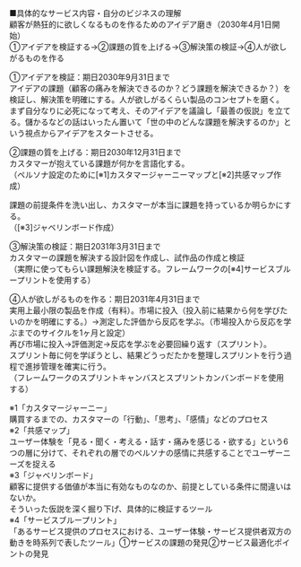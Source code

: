 ■具体的なサービス内容・自分のビジネスの理解  
顧客が熱狂的に欲しくなるものを作るためのアイデア磨き（2030年4月1日開始）  
①アイデアを検証する→②課題の質を上げる→③解決策の検証→④人が欲しがるものを作る  


①アイデアを検証：期日2030年9月31日まで  
アイデアの課題（顧客の痛みを解決できるのか？どう課題を解決できるか？）を検証し、解決策を明確にする。人が欲しがるくらい製品のコンセプトを磨く。  
まず自分なりに必死になって考え、そのアイデアを議論し「最善の仮説」を立てる。儲かるなどの話はいったん置いて「世の中のどんな課題を解決するのか」という視点からアイデアをスタートさせる。  
  
  
②課題の質を上げる：期日2030年12月31日まで  
カスタマーが抱えている課題が何かを言語化する。  
（ペルソナ設定のために[※1]カスタマージャーニーマップと[※2]共感マップ作成）  
  
課題の前提条件を洗い出し、カスタマーが本当に課題を持っているか明らかにする。  
（[※3]ジャベリンボード作成）  
  
  
③解決策の検証：期日2031年3月31日まで  
カスタマーの課題を解決する設計図を作成し、試作品の作成と検証  
（実際に使ってもらい課題解決を検証する。フレームワークの[※4]サービスブループリントを使用する）  
  
  
④人が欲しがるものを作る：期日2031年4月31日まで  
実用上最小限の製品を作成（有料）。市場に投入（投入前に結果から何を学びたいのかを明確にする。）→測定した評価から反応を学ぶ。（市場投入から反応を学ぶまでのサイクルを1ヶ月と設定）  
再び市場に投入→評価測定→反応を学ぶを必要回繰り返す（スプリント）。  
スプリント毎に何を学ぼうとし、結果どうっだたかを整理しスプリントを行う過程で進捗管理を確実に行う。  
（フレームワークのスプリントキャンバスとスプリントカンバンボードを使用する）  
  
  
※1「カスタマージャーニー」  
購買するまでの、カスタマーの「行動」、「思考」、「感情」などのプロセス  
※2「共感マップ」  
ユーザー体験を「見る・聞く・考える・話す・痛みを感じる・欲する」という6つの層に分けて、それぞれの層でのペルソナの感情に共感することでユーザーニーズを捉える  
※3「ジャベリンボード」  
顧客に提供する価値が本当に有効なものなのか、前提としている条件に間違いはないか。  
そういった仮説を深く掘り下げ、具体的に検証するツール  
※4「サービスブループリント」  
「あるサービス提供のプロセスにおける、ユーザー体験・サービス提供者双方の動きを時系列で表したツール」①サービスの課題の発見②サービス最適化ポイントの発見  
